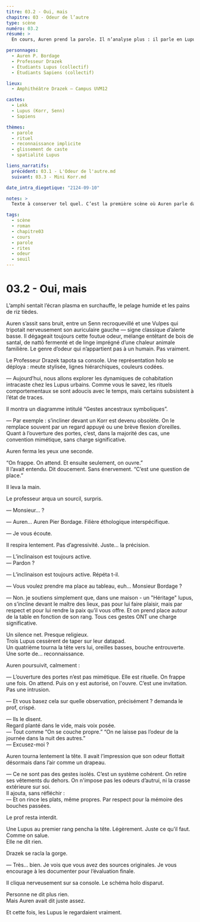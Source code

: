 ```yaml
---
titre: 03.2 - Oui, mais
chapitre: 03 - Odeur de l’autre
type: scène
numéro: 03.2
résumé: >
  En cours, Auren prend la parole. Il n’analyse plus : il parle en Lupus. Ses mots, sa posture, son odeur — tout déclenche une réaction dans l’amphi. Les humains tiquent, les Lupus reconnaissent. Drazek ne sait pas quoi faire de ça.

personnages:
  - Auren P. Bordage
  - Professeur Drazek
  - Étudiants Lupus (collectif)
  - Étudiants Sapiens (collectif)

lieux:
  - Amphithéâtre Drazek — Campus UVM12

castes:
  - Lekk
  - Lupus (Korr, Senn)
  - Sapiens

thèmes:
  - parole
  - rituel
  - reconnaissance implicite
  - glissement de caste
  - spatialité Lupus

liens_narratifs:
  précédent: 03.1 - L'Odeur de l'autre.md
  suivant: 03.3 - Mini Korr.md

date_intra_diegetique: "2124-09-10"

notes: >
  Texte à conserver tel quel. C’est la première scène où Auren parle dans le langage des codes Lupus — sans le savoir. Il ne fait que restituer ce qu’il a vécu, mais cela suffit pour que certains Lupus le reconnaissent comme “aligné”. La tension reste froide, mais dense.

tags:
  - scène
  - roman
  - chapitre03
  - cours
  - parole
  - rites
  - odeur
  - seuil
---
```


# 03.2 - Oui, mais

L’amphi sentait l’écran plasma en surchauffe, le pelage humide et les pains de riz tièdes.

Auren s’assit sans bruit, entre un Senn recroquevillé et une Vulpes qui tripotait nerveusement son auriculaire gauche — signe classique d’alerte basse. Il dégageait toujours cette foutue odeur, mélange entêtant de bois de santal, de nattō fermenté et de linge imprégné d’une chaleur animale familière. Le genre d’odeur qui n’appartient pas à un humain. Pas vraiment.

Le Professeur Drazek tapota sa console. Une représentation holo se déploya : meute stylisée, lignes hiérarchiques, couleurs codées.

— Aujourd’hui, nous allons explorer les dynamiques de cohabitation intracaste chez les Lupus urbains. Comme vous le savez, les rituels comportementaux se sont adoucis avec le temps, mais certains subsistent à l’état de traces.

Il montra un diagramme intitulé “Gestes ancestraux symboliques”.

— Par exemple : s’incliner devant un Korr est devenu obsolète. On le remplace souvent par un regard appuyé ou une brève flexion d’oreilles. Quant à l’ouverture des portes, c’est, dans la majorité des cas, une convention mimétique, sans charge significative.

Auren ferma les yeux une seconde.

“On frappe. On attend. Et ensuite seulement, on ouvre.”  
Il l’avait entendu. Dit doucement. Sans énervement. “C’est une question de place.”

Il leva la main.

Le professeur arqua un sourcil, surpris.

— Monsieur… ?

— Auren… Auren Pier Bordage. Filière éthologique interspécifique.

— Je vous écoute.

Il respira lentement. Pas d’agressivité. Juste… la précision.

— L’inclinaison est toujours active.  
— Pardon ?

— L’inclinaison est toujours active. Répéta t-il.

— Vous voulez prendre ma place au tableau, euh… Monsieur Bordage ?

— Non. je soutiens simplement que, dans une maison - un "Héritage" lupus, on s’incline devant le maître des lieux, pas pour lui faire plaisir, mais par respect et pour lui rendre la paix qu’il vous offre. Et on prend place autour de la table en fonction de son rang. Tous ces gestes ONT une charge significative.

Un silence net. Presque religieux.  
Trois Lupus cessèrent de taper sur leur datapad.  
Un quatrième tourna la tête vers lui, oreilles basses, bouche entrouverte. Une sorte de… reconnaissance.

Auren poursuivit, calmement :

— L’ouverture des portes n’est pas mimétique. Elle est rituelle. On frappe une fois. On attend. Puis on y est autorisé, on l'ouvre. C’est une invitation. Pas une intrusion.

— Et vous basez cela sur quelle observation, précisément ? demanda le prof, crispé.

— Ils le disent.  
Regard planté dans le vide, mais voix posée.  
— Tout comme “On se couche propre.” “On ne laisse pas l’odeur de la journée dans la nuit des autres.”  
— Excusez-moi ?

Auren tourna lentement la tête. Il avait l’impression que son odeur flottait désormais dans l’air comme un drapeau.

— Ce ne sont pas des gestes isolés. C’est un système cohérent. On retire ses vêtements du dehors. On n'impose pas les odeurs d’autrui, ni la crasse extérieure sur soi.  
Il ajouta, sans réfléchir :  
— Et on rince les plats, même propres. Par respect pour la mémoire des bouches passées.

Le prof resta interdit.

Une Lupus au premier rang pencha la tête. Légèrement. Juste ce qu’il faut. Comme on salue.  
Elle ne dit rien.

Drazek se racla la gorge.

— Très… bien. Je vois que vous avez des sources originales. Je vous encourage à les documenter pour l’évaluation finale.

Il cliqua nerveusement sur sa console. Le schéma holo disparut.

Personne ne dit plus rien.  
Mais Auren avait dit juste assez.

Et cette fois, les Lupus le regardaient vraiment.
